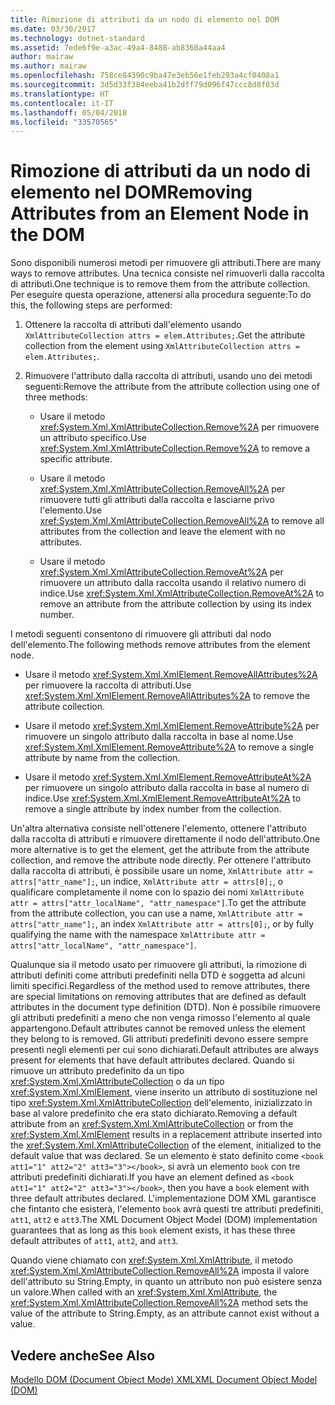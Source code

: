 ```yaml
---
title: Rimozione di attributi da un nodo di elemento nel DOM
ms.date: 03/30/2017
ms.technology: dotnet-standard
ms.assetid: 7ede6f9e-a3ac-49a4-8488-ab8360a44aa4
author: mairaw
ms.author: mairaw
ms.openlocfilehash: 758ce84390c9ba47e3eb56e1feb293a4cf0408a1
ms.sourcegitcommit: 3d5d33f384eeba41b2dff79d096f47ccc8d8f03d
ms.translationtype: HT
ms.contentlocale: it-IT
ms.lasthandoff: 05/04/2018
ms.locfileid: "33570565"
---
```

# <a name="removing-attributes-from-an-element-node-in-the-dom"></a><span data-ttu-id="fa9dc-102">Rimozione di attributi da un nodo di elemento nel DOM</span><span class="sxs-lookup"><span data-stu-id="fa9dc-102">Removing Attributes from an Element Node in the DOM</span></span>
<span data-ttu-id="fa9dc-103">Sono disponibili numerosi metodi per rimuovere gli attributi.</span><span class="sxs-lookup"><span data-stu-id="fa9dc-103">There are many ways to remove attributes.</span></span> <span data-ttu-id="fa9dc-104">Una tecnica consiste nel rimuoverli dalla raccolta di attributi.</span><span class="sxs-lookup"><span data-stu-id="fa9dc-104">One technique is to remove them from the attribute collection.</span></span> <span data-ttu-id="fa9dc-105">Per eseguire questa operazione, attenersi alla procedura seguente:</span><span class="sxs-lookup"><span data-stu-id="fa9dc-105">To do this, the following steps are performed:</span></span>  
  
1.  <span data-ttu-id="fa9dc-106">Ottenere la raccolta di attributi dall'elemento usando `XmlAttributeCollection attrs = elem.Attributes;`.</span><span class="sxs-lookup"><span data-stu-id="fa9dc-106">Get the attribute collection from the element using `XmlAttributeCollection attrs = elem.Attributes;`.</span></span>  
  
2.  <span data-ttu-id="fa9dc-107">Rimuovere l'attributo dalla raccolta di attributi, usando uno dei metodi seguenti:</span><span class="sxs-lookup"><span data-stu-id="fa9dc-107">Remove the attribute from the attribute collection using one of three methods:</span></span>  
  
    -   <span data-ttu-id="fa9dc-108">Usare il metodo <xref:System.Xml.XmlAttributeCollection.Remove%2A> per rimuovere un attributo specifico.</span><span class="sxs-lookup"><span data-stu-id="fa9dc-108">Use <xref:System.Xml.XmlAttributeCollection.Remove%2A> to remove a specific attribute.</span></span>  
  
    -   <span data-ttu-id="fa9dc-109">Usare il metodo <xref:System.Xml.XmlAttributeCollection.RemoveAll%2A> per rimuovere tutti gli attributi dalla raccolta e lasciarne privo l'elemento.</span><span class="sxs-lookup"><span data-stu-id="fa9dc-109">Use <xref:System.Xml.XmlAttributeCollection.RemoveAll%2A> to remove all attributes from the collection and leave the element with no attributes.</span></span>  
  
    -   <span data-ttu-id="fa9dc-110">Usare il metodo <xref:System.Xml.XmlAttributeCollection.RemoveAt%2A> per rimuovere un attributo dalla raccolta usando il relativo numero di indice.</span><span class="sxs-lookup"><span data-stu-id="fa9dc-110">Use <xref:System.Xml.XmlAttributeCollection.RemoveAt%2A> to remove an attribute from the attribute collection by using its index number.</span></span>  
  
 <span data-ttu-id="fa9dc-111">I metodi seguenti consentono di rimuovere gli attributi dal nodo dell'elemento.</span><span class="sxs-lookup"><span data-stu-id="fa9dc-111">The following methods remove attributes from the element node.</span></span>  
  
-   <span data-ttu-id="fa9dc-112">Usare il metodo <xref:System.Xml.XmlElement.RemoveAllAttributes%2A> per rimuovere la raccolta di attributi.</span><span class="sxs-lookup"><span data-stu-id="fa9dc-112">Use <xref:System.Xml.XmlElement.RemoveAllAttributes%2A> to remove the attribute collection.</span></span>  
  
-   <span data-ttu-id="fa9dc-113">Usare il metodo <xref:System.Xml.XmlElement.RemoveAttribute%2A> per rimuovere un singolo attributo dalla raccolta in base al nome.</span><span class="sxs-lookup"><span data-stu-id="fa9dc-113">Use <xref:System.Xml.XmlElement.RemoveAttribute%2A> to remove a single attribute by name from the collection.</span></span>  
  
-   <span data-ttu-id="fa9dc-114">Usare il metodo <xref:System.Xml.XmlElement.RemoveAttributeAt%2A> per rimuovere un singolo attributo dalla raccolta in base al numero di indice.</span><span class="sxs-lookup"><span data-stu-id="fa9dc-114">Use <xref:System.Xml.XmlElement.RemoveAttributeAt%2A> to remove a single attribute by index number from the collection.</span></span>  
  
 <span data-ttu-id="fa9dc-115">Un'altra alternativa consiste nell'ottenere l'elemento, ottenere l'attributo dalla raccolta di attributi e rimuovere direttamente il nodo dell'attributo.</span><span class="sxs-lookup"><span data-stu-id="fa9dc-115">One more alternative is to get the element, get the attribute from the attribute collection, and remove the attribute node directly.</span></span> <span data-ttu-id="fa9dc-116">Per ottenere l'attributo dalla raccolta di attributi, è possibile usare un nome, `XmlAttribute attr = attrs["attr_name"];`, un indice, `XmlAttribute attr = attrs[0];`, o qualificare completamente il nome con lo spazio dei nomi `XmlAttribute attr = attrs["attr_localName", "attr_namespace"]`.</span><span class="sxs-lookup"><span data-stu-id="fa9dc-116">To get the attribute from the attribute collection, you can use a name, `XmlAttribute attr = attrs["attr_name"];`, an index `XmlAttribute attr = attrs[0];`, or by fully qualifying the name with the namespace `XmlAttribute attr = attrs["attr_localName", "attr_namespace"]`.</span></span>  
  
 <span data-ttu-id="fa9dc-117">Qualunque sia il metodo usato per rimuovere gli attributi, la rimozione di attributi definiti come attributi predefiniti nella DTD è soggetta ad alcuni limiti specifici.</span><span class="sxs-lookup"><span data-stu-id="fa9dc-117">Regardless of the method used to remove attributes, there are special limitations on removing attributes that are defined as default attributes in the document type definition (DTD).</span></span> <span data-ttu-id="fa9dc-118">Non è possibile rimuovere gli attributi predefiniti a meno che non venga rimosso l'elemento al quale appartengono.</span><span class="sxs-lookup"><span data-stu-id="fa9dc-118">Default attributes cannot be removed unless the element they belong to is removed.</span></span> <span data-ttu-id="fa9dc-119">Gli attributi predefiniti devono essere sempre presenti negli elementi per cui sono dichiarati.</span><span class="sxs-lookup"><span data-stu-id="fa9dc-119">Default attributes are always present for elements that have default attributes declared.</span></span> <span data-ttu-id="fa9dc-120">Quando si rimuove un attributo predefinito da un tipo <xref:System.Xml.XmlAttributeCollection> o da un tipo <xref:System.Xml.XmlElement>, viene inserito un attributo di sostituzione nel tipo <xref:System.Xml.XmlAttributeCollection> dell'elemento, inizializzato in base al valore predefinito che era stato dichiarato.</span><span class="sxs-lookup"><span data-stu-id="fa9dc-120">Removing a default attribute from an <xref:System.Xml.XmlAttributeCollection> or from the <xref:System.Xml.XmlElement> results in a replacement attribute inserted into the <xref:System.Xml.XmlAttributeCollection> of the element, initialized to the default value that was declared.</span></span> <span data-ttu-id="fa9dc-121">Se un elemento è stato definito come `<book att1="1" att2="2" att3="3"></book>`, si avrà un elemento `book` con tre attributi predefiniti dichiarati.</span><span class="sxs-lookup"><span data-stu-id="fa9dc-121">If you have an element defined as `<book att1="1" att2="2" att3="3"></book>`, then you have a `book` element with three default attributes declared.</span></span> <span data-ttu-id="fa9dc-122">L'implementazione DOM XML garantisce che fintanto che esisterà, l'elemento `book` avrà questi tre attributi predefiniti, `att1`, `att2` e `att3`.</span><span class="sxs-lookup"><span data-stu-id="fa9dc-122">The XML Document Object Model (DOM) implementation guarantees that as long as this `book` element exists, it has these three default attributes of `att1`, `att2`, and `att3`.</span></span>  
  
 <span data-ttu-id="fa9dc-123">Quando viene chiamato con <xref:System.Xml.XmlAttribute>, il metodo <xref:System.Xml.XmlAttributeCollection.RemoveAll%2A> imposta il valore dell'attributo su String.Empty, in quanto un attributo non può esistere senza un valore.</span><span class="sxs-lookup"><span data-stu-id="fa9dc-123">When called with an <xref:System.Xml.XmlAttribute>, the <xref:System.Xml.XmlAttributeCollection.RemoveAll%2A> method sets the value of the attribute to String.Empty, as an attribute cannot exist without a value.</span></span>  
  
## <a name="see-also"></a><span data-ttu-id="fa9dc-124">Vedere anche</span><span class="sxs-lookup"><span data-stu-id="fa9dc-124">See Also</span></span>  
 [<span data-ttu-id="fa9dc-125">Modello DOM (Document Object Mode) XML</span><span class="sxs-lookup"><span data-stu-id="fa9dc-125">XML Document Object Model (DOM)</span></span>](../../../../docs/standard/data/xml/xml-document-object-model-dom.md)
